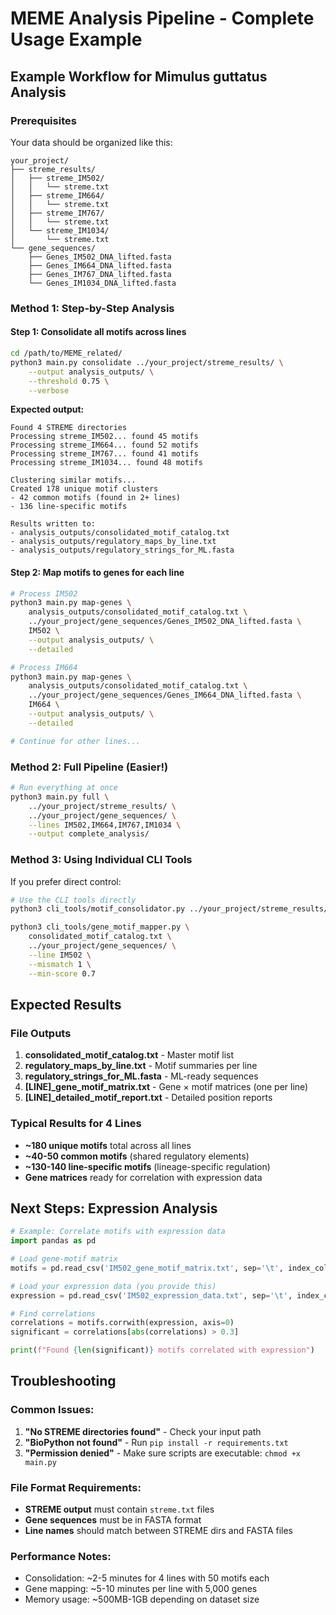# MEME Analysis Pipeline - Complete Usage Example

## Example Workflow for Mimulus guttatus Analysis

### Prerequisites
Your data should be organized like this:
```
your_project/
├── streme_results/
│   ├── streme_IM502/
│   │   └── streme.txt
│   ├── streme_IM664/
│   │   └── streme.txt
│   ├── streme_IM767/
│   │   └── streme.txt
│   └── streme_IM1034/
│       └── streme.txt
└── gene_sequences/
    ├── Genes_IM502_DNA_lifted.fasta
    ├── Genes_IM664_DNA_lifted.fasta
    ├── Genes_IM767_DNA_lifted.fasta
    └── Genes_IM1034_DNA_lifted.fasta
```

### Method 1: Step-by-Step Analysis

#### Step 1: Consolidate all motifs across lines
```bash
cd /path/to/MEME_related/
python3 main.py consolidate ../your_project/streme_results/ \
    --output analysis_outputs/ \
    --threshold 0.75 \
    --verbose
```

**Expected output:**
```
Found 4 STREME directories
Processing streme_IM502... found 45 motifs
Processing streme_IM664... found 52 motifs
Processing streme_IM767... found 41 motifs
Processing streme_IM1034... found 48 motifs

Clustering similar motifs...
Created 178 unique motif clusters
- 42 common motifs (found in 2+ lines)
- 136 line-specific motifs

Results written to:
- analysis_outputs/consolidated_motif_catalog.txt
- analysis_outputs/regulatory_maps_by_line.txt
- analysis_outputs/regulatory_strings_for_ML.fasta
```

#### Step 2: Map motifs to genes for each line
```bash
# Process IM502
python3 main.py map-genes \
    analysis_outputs/consolidated_motif_catalog.txt \
    ../your_project/gene_sequences/Genes_IM502_DNA_lifted.fasta \
    IM502 \
    --output analysis_outputs/ \
    --detailed

# Process IM664
python3 main.py map-genes \
    analysis_outputs/consolidated_motif_catalog.txt \
    ../your_project/gene_sequences/Genes_IM664_DNA_lifted.fasta \
    IM664 \
    --output analysis_outputs/ \
    --detailed

# Continue for other lines...
```

### Method 2: Full Pipeline (Easier!)

```bash
# Run everything at once
python3 main.py full \
    ../your_project/streme_results/ \
    ../your_project/gene_sequences/ \
    --lines IM502,IM664,IM767,IM1034 \
    --output complete_analysis/
```

### Method 3: Using Individual CLI Tools

If you prefer direct control:

```bash
# Use the CLI tools directly
python3 cli_tools/motif_consolidator.py ../your_project/streme_results/

python3 cli_tools/gene_motif_mapper.py \
    consolidated_motif_catalog.txt \
    ../your_project/gene_sequences/ \
    --line IM502 \
    --mismatch 1 \
    --min-score 0.7
```

## Expected Results

### File Outputs
1. **consolidated_motif_catalog.txt** - Master motif list
2. **regulatory_maps_by_line.txt** - Motif summaries per line  
3. **regulatory_strings_for_ML.fasta** - ML-ready sequences
4. **[LINE]_gene_motif_matrix.txt** - Gene × motif matrices (one per line)
5. **[LINE]_detailed_motif_report.txt** - Detailed position reports

### Typical Results for 4 Lines
- **~180 unique motifs** total across all lines
- **~40-50 common motifs** (shared regulatory elements)
- **~130-140 line-specific motifs** (lineage-specific regulation)
- **Gene matrices** ready for correlation with expression data

## Next Steps: Expression Analysis

```python
# Example: Correlate motifs with expression data
import pandas as pd

# Load gene-motif matrix
motifs = pd.read_csv('IM502_gene_motif_matrix.txt', sep='\t', index_col=0)

# Load your expression data (you provide this)
expression = pd.read_csv('IM502_expression_data.txt', sep='\t', index_col=0)

# Find correlations
correlations = motifs.corrwith(expression, axis=0)
significant = correlations[abs(correlations) > 0.3]

print(f"Found {len(significant)} motifs correlated with expression")
```

## Troubleshooting

### Common Issues:
1. **"No STREME directories found"** - Check your input path
2. **"BioPython not found"** - Run `pip install -r requirements.txt`
3. **"Permission denied"** - Make sure scripts are executable: `chmod +x main.py`

### File Format Requirements:
- **STREME output** must contain `streme.txt` files
- **Gene sequences** must be in FASTA format
- **Line names** should match between STREME dirs and FASTA files

### Performance Notes:
- Consolidation: ~2-5 minutes for 4 lines with 50 motifs each
- Gene mapping: ~5-10 minutes per line with 5,000 genes
- Memory usage: ~500MB-1GB depending on dataset size
